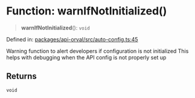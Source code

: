 # Function: warnIfNotInitialized()

> **warnIfNotInitialized**(): `void`

Defined in: [packages/api-orval/src/auto-config.ts:45](https://github.com/the-inconvenience-store/mono-example/blob/77ed7dd80da67d5d4a2bd8320e638952ed491201/packages/api-orval/src/auto-config.ts#L45)

Warning function to alert developers if configuration is not initialized
This helps with debugging when the API config is not properly set up

## Returns

`void`
